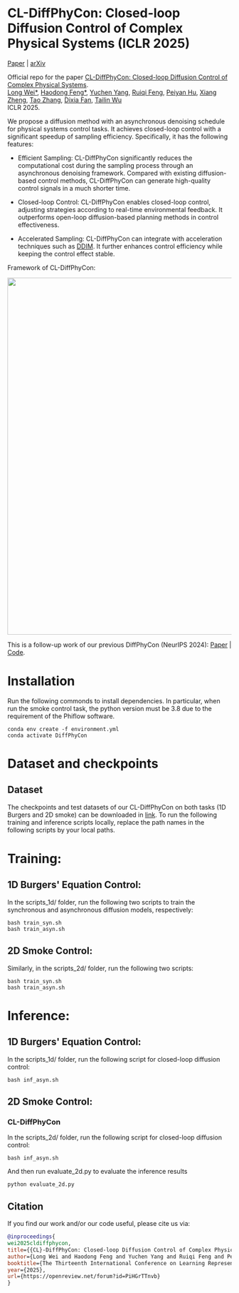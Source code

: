 # CL-DiffPhyCon: Closed-loop Diffusion Control of Complex Physical Systems (ICLR 2025)

[Paper](https://openreview.net/forum?id=PiHGrTTnvb) | [arXiv](https://arxiv.org/pdf/2408.03124) 
<!-- | [Poster](https://github.com/AI4Science-WestlakeU/cindm/blob/main/assets/CinDM_poster.pdf)  -->
<!-- | [Tweet](https://twitter.com/tailin_wu/status/1747259448635367756)  -->

Official repo for the paper [CL-DiffPhyCon: Closed-loop Diffusion Control of Complex Physical Systems](https://openreview.net/pdf?id=PiHGrTTnvb).<br />
[Long Wei*](https://longweizju.github.io/), [Haodong Feng*](https://scholar.google.com/citations?user=0GOKl_gAAAAJ&hl=en), [Yuchen Yang](), [Ruiqi Feng](https://weenming.github.io/),  [Peiyan Hu](https://peiyannn.github.io/), [Xiang Zheng](), [Tao Zhang](https://zhangtao167.github.io), [Dixia Fan](https://en.westlake.edu.cn/faculty/dixia-fan.html), [Tailin Wu](https://tailin.org/)<br />
ICLR 2025. 

We propose a diffusion method with an asynchronous denoising schedule for physical systems control tasks. It achieves closed-loop control with a significant speedup of sampling efficiency. Specifically, it has the following features:

- Efficient Sampling: CL-DiffPhyCon significantly reduces the computational cost during the sampling process through an asynchronous denoising framework. Compared with existing diffusion-based control methods, CL-DiffPhyCon can generate high-quality control signals in a much shorter time.

- Closed-loop Control: CL-DiffPhyCon enables closed-loop control, adjusting strategies according to real-time environmental feedback. It outperforms open-loop diffusion-based planning methods in control effectiveness.

- Accelerated Sampling: CL-DiffPhyCon can integrate with acceleration techniques such as [DDIM](https://arxiv.org/abs/2010.02502). It further enhances control efficiency while keeping the control effect stable.

Framework of CL-DiffPhyCon:

<a href="url"><img src="https://github.com/AI4Science-WestlakeU/close_loop_diffcon/blob/main/assets/figure1.png" align="center" width="800" ></a>

This is a follow-up work of our previous DiffPhyCon (NeurIPS 2024): [Paper](https://openreview.net/pdf?id=MbZuh8L0Xg) | [Code](https://github.com/AI4Science-WestlakeU/diffphycon).

# Installation

Run the following commonds to install dependencies. In particular, when run the smoke control task, the python version must be 3.8 due to the requirement of the Phiflow software.

```code
conda env create -f environment.yml
conda activate DiffPhyCon
```

# Dataset and checkpoints
## Dataset
The checkpoints and test datasets of our CL-DiffPhyCon on both tasks (1D Burgers and 2D smoke) can be downloaded in [link](https://drive.google.com/drive/folders/1moLdtqmvmAU8FoWt6ELWOTXT0tPuY-qJ). To run the following training and inference scripts locally, replace the path names in the following scripts by your local paths.
<!-- Because the training dataset in the 2D experiment is over 100GB, it is not contained in this link. -->

# Training:
## 1D Burgers' Equation Control:

In the scripts_1d/ folder, run the following two scripts to train the synchronous and asynchronous diffusion models, respectively:
```code
bash train_syn.sh
bash train_asyn.sh
```

## 2D Smoke Control:

Similarly, in the scripts_2d/ folder, run the following two scripts:
```code
bash train_syn.sh
bash train_asyn.sh
```

# Inference:
## 1D Burgers' Equation Control:
In the scripts_1d/ folder, run the following script for closed-loop diffusion control:
```
bash inf_asyn.sh
```

## 2D Smoke Control:
### CL-DiffPhyCon
In the scripts_2d/ folder, run the following script for closed-loop diffusion control:
```
bash inf_asyn.sh
```

And then run evaluate_2d.py to evaluate the inference results
```
python evaluate_2d.py
```

## Citation
If you find our work and/or our code useful, please cite us via:

```bibtex
@inproceedings{
wei2025cldiffphycon,
title={{CL}-DiffPhyCon: Closed-loop Diffusion Control of Complex Physical Systems},
author={Long Wei and Haodong Feng and Yuchen Yang and Ruiqi Feng and Peiyan Hu and Xiang Zheng and Tao Zhang and Dixia Fan and Tailin Wu},
booktitle={The Thirteenth International Conference on Learning Representations},
year={2025},
url={https://openreview.net/forum?id=PiHGrTTnvb}
}
```
